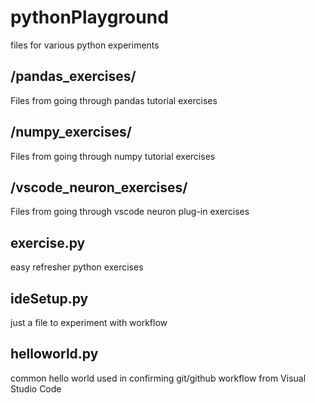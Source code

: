 # pythonPlayground
files for various python experiments

## /pandas_exercises/
Files from going through pandas tutorial exercises

## /numpy_exercises/
Files from going through numpy tutorial exercises

## /vscode_neuron_exercises/
Files from going through vscode neuron plug-in exercises

## exercise.py
easy refresher python exercises

## ideSetup.py
just a file to experiment with workflow

## helloworld.py
common hello world used in confirming git/github workflow from Visual Studio Code


